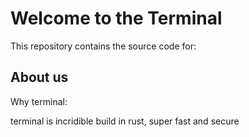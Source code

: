 # Welcome to the Terminal

This repository contains the source code for:

## About us

Why terminal: 

terminal is incridible build in rust, super fast and secure
